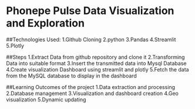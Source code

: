 # Phonepe Pulse Data Visualization and Exploration

##Technologies Used:
      1.Github Cloning
      2.python
      3.Pandas
      4.Streamlit
      5.Plotly

##Steps
      1.Extract Data from github repository and clone it
      2.Transforming Data into suitable format
      3.Insert the transmitted data into Mysql Database
      4.Create visualization Dashboard using streamlit and plotly 
      5.Fetch the data from the MySQL database to display in the dashboard

##Learning Outcomes of the project
      1.Data extraction and processing
      2.Database management
      3.Visualization and dashboard creation
      4.Geo visualization
      5.Dynamic updating


